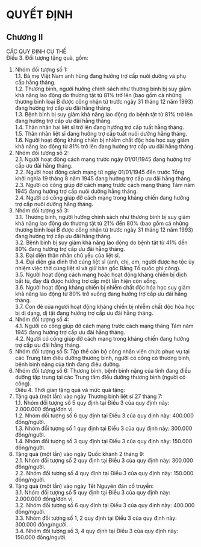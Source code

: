 # QUYẾT ĐỊNH

## Chương II  
CÁC QUY ĐỊNH CỤ THỂ  
Điều 3.  Đối tượng tặng quà, gồm:  
1. Nhóm đối tượng số 1:  
1.1. Bà mẹ Việt Nam anh hùng đang hưởng trợ cấp nuôi dưỡng và phụ cấp hằng tháng.  
1.2. Thương binh, người hưởng chính sách như thương binh bị suy giảm khả năng lao động do thương tật từ 81% trở lên (bao gồm cả những thương binh loại B được công nhận từ trước ngày 31 tháng 12 năm 1993) đang hưởng trợ cấp ưu đãi hằng tháng.  
1.3. Bệnh binh bị suy giảm khả năng lao động do bệnh tật từ 81% trở lên đang hưởng trợ cấp ưu đãi hằng tháng.  
1.4. Thân nhân hai liệt sĩ trở lên đang hưởng trợ cấp tuất hằng tháng.  
1.5. Thân nhân liệt sĩ đang hưởng trợ cấp tuất nuôi dưỡng hằng tháng.  
1.6. Người hoạt động kháng chiến bị nhiễm chất độc hóa học suy giảm khả năng lao động từ 81% trở lên đang hưởng trợ cấp ưu đãi hằng tháng.  
2. Nhóm đối tượng số 2:  
2.1. Người hoạt động cách mạng trước ngày 01/01/1945 đang hưởng trợ cấp ưu đãi hằng tháng.  
2.2. Người hoạt động cách mạng từ ngày 01/01/1945 đến trước Tổng khởi nghĩa 19 tháng 8 năm 1945 đang hưởng trợ cấp ưu đãi hằng tháng.  
2.3. Người có công giúp đỡ cách mạng trước cách mạng tháng Tám năm 1945 đang hưởng trợ cấp nuôi dưỡng hằng tháng.  
2.4. Người có công giúp đỡ cách mạng trong kháng chiến đang hưởng trợ cấp nuôi dưỡng hằng tháng.  
3. Nhóm đối tượng số 3:  
3.1. Thương binh, người hưởng chính sách như thương binh bị suy giảm khả năng lao động do thương tật từ 21% đến 80% (bao gồm cả những thương binh loại B được công nhận từ trước ngày 31 tháng 12 năm 1993) đang hưởng trợ cấp ưu đãi hằng tháng.  
3.2. Bệnh binh bị suy giảm khả năng lao động do bệnh tật từ 41% đến 80% đang hưởng trợ cấp ưu đãi hằng tháng.  
3.3. Đại diện thân nhân chủ yếu của liệt sĩ.  
3.4. Đại diện gia đình thờ cúng liệt sĩ (anh, chị, em, người được họ tộc ủy nhiệm việc thờ cúng liệt sĩ và giữ bản gốc Bằng Tổ quốc ghi công).  
3.5. Người hoạt động cách mạng hoặc hoạt động kháng chiến bị địch bắt tù, đày đã được hưởng trợ cấp một lần hiện còn sống.  
3.6. Người hoạt động kháng chiến bị nhiễm chất độc hóa học suy giảm khả năng lao động từ 80% trở xuống đang hưởng trợ cấp ưu đãi hằng tháng.  
3.7. Con đẻ của người hoạt động kháng chiến bị nhiễm chất độc hóa học bị dị dạng, dị tật đang hưởng trợ cấp ưu đãi hằng tháng.  
4. Nhóm đối tượng số 4:  
4.1. Người có công giúp đỡ cách mạng trước cách mạng tháng Tám năm 1945 đang hưởng trợ cấp ưu đãi hằng tháng.  
4.2. Người có công giúp đỡ cách mạng trong kháng chiến đang hưởng trợ cấp ưu đãi hằng tháng.  
5. Nhóm đối tượng số 5: Tập thể cán bộ công nhân viên chức phục vụ tại các Trung tâm điều dưỡng thương binh, người có công có thương binh, bệnh binh nặng của tỉnh đang điêu dưỡng.  
6. Nhóm đối tượng số 6: Thương binh, bệnh binh nặng của tỉnh đang điều dưỡng tập trung tại các Trung tâm điều dưỡng thương binh (người có công).  
Điều 4.  Thời gian tặng quà và mức quà tặng:  
1. Tặng quà (một lần) vào ngày Thương binh liệt sĩ 27 tháng 7:  
1.1. Nhóm đối tượng số 5 quy định tại Điều 3 của quy định này: 2.000.000 đồng/đơn vị.  
1.2. Nhóm đối tượng số 6 quy định tại Điều 3 của quy định này: 400.000 đồng/người.  
1.3. Nhóm đối tượng số 1 quy định tại Điều 3 của quy định này: 300.000 đồng/người.  
1.4. Nhóm đối tượng số 3 quy định tại Điều 3 của quy định này: 150.000 đồng/người.  
2. Tặng quà (một lần) vào ngày Quốc khánh 2 tháng 9:  
2.1. Nhóm đối tượng số 2 quy định tại Điều 3 của quy định này: 300.000 đồng/người.  
2.2. Nhóm đối tượng số 4 quy định tại Điều 3 của quy định này: 150.000 đồng/nguời.  
3. Tặng quà (một lần) vào ngày Tết Nguyên đán cổ truyền:  
3.1. Nhóm đối tượng số 5 quy định tại Điều 3 của quy định này: 2.000.000 đồng/đơn vị.  
3.2. Nhóm đối tượng số 6 quy định tại Điều 3 của quy định này: 400.000 đồng/nguời.  
3.3. Nhóm đối tượng số 1, 2 quy định tại Điều 3 của quy định này: 300.000 đồng/người.  
3.4. Nhóm đối tượng số 3, 4 quy định tại Điều 3 của quy định này: 150.000 đồng/người.